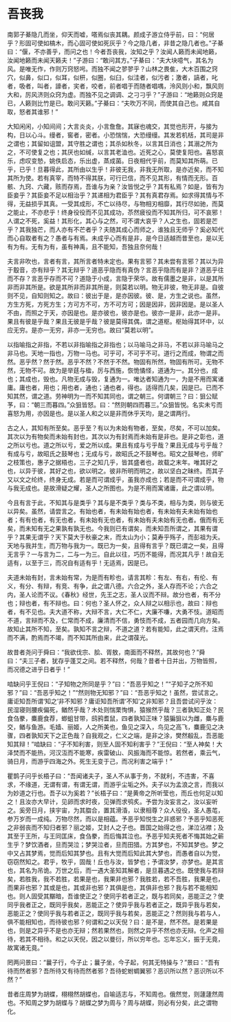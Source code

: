 # 吾丧我


南郭子綦隐几而坐，仰天而嘘，嗒焉似丧其耦。颜成子游立侍乎前，曰：“何居乎？形固可使如槁木，而心固可使如死灰乎？今之隐几者，非昔之隐几者也。”子綦曰：“偃，不亦善乎，而问之也！今者吾丧我，汝知之乎？汝闻人籁而未闻地籁，汝闻地籁而未闻天籁夫！”子游曰：“敢问其方。”子綦曰：“夫大块噫气，其名为风。是唯无作，作则万窍怒呺。而独不闻之翏翏乎？山林之畏隹，大木百围之窍穴，似鼻，似口，似耳，似枅，似圈，似臼，似洼者，似污者；激者，謞者，叱者，吸者，叫者，譹者，宎者，咬者，前者唱于而随者唱喁，泠风则小和，飘风则大和，厉风济则众窍为虚。而独不见之调调、之刁刁乎？”子游曰：“地籁则众窍是已，人籁则比竹是已。敢问天籁。”子綦曰：“夫吹万不同，而使其自己也。咸其自取，怒者其谁邪！”

大知闲闲，小知间间；大言炎炎，小言詹詹。其寐也魂交，其觉也形开，与接为构，日以心斗。缦者，窖者，密者。小恐惴惴，大恐缦缦。其发若机栝，其司是非之谓也；其留如诅盟，其守胜之谓也；其杀如秋冬，以言其日消也；其溺之所为之，不可使复之也；其厌也如缄，以言其老洫也。近死之心，莫使复阳也。喜怒哀乐，虑叹变慹，姚佚启态，乐出虚，蒸成菌。日夜相代乎前，而莫知其所萌。已乎，已乎！旦暮得此，其所由以生乎！非彼无我，非我无所取，是亦近矣，而不知其所为使。若有真宰，而特不得其朕，可行已信，而不见其形，有情而无形。百骸、九窍、六藏，赅而存焉，吾谁与为亲？汝皆悦之乎？其有私焉？如是，皆有为臣妾乎？其臣妾不足以相治乎？其递相为君臣乎？其有真君存焉。如求得其情与不得，无益损乎其真。一受其成形，不亡以待尽，与物相刃相靡，其行尽如驰，而莫之能止，不亦悲乎！终身役役而不见其成功，苶然疲役而不知其所归，可不哀邪！人谓之不死，奚益！其形化，其心与之然，可不谓大哀乎？人之生也，固若是芒乎？其我独芒，而人亦有不芒者乎？夫随其成心而师之，谁独且无师乎？奚必知代而心自取者有之？愚者与有焉。未成乎心而有是非，是今日适越而昔至也，是以无有为有。无有为有，虽有神禹，且不能知，吾独且奈何哉！

夫言非吹也，言者有言，其所言者特未定也。果有言邪？其未尝有言邪？其以为异于鷇音，亦有辩乎？其无辩乎？道恶乎隐而有真伪？言恶乎隐而有是非？道恶乎往而不存？言恶乎存而不可？道隐于小成，言隐于荣华。故有儒墨之是非，以是其所非而非其所是。欲是其所非而非其所是，则莫若以明。物无非彼，物无非是。自彼则不见，自知则知之。故曰：彼出于是，是亦因彼。彼、是，方生之说也。虽然，方生方死，方死方生；方可方不可，方不可方可；因是因非，因非因是。是以圣人不由，而照之于天，亦因是也。是亦彼也，彼亦是也。彼亦一是非，此亦一是非。果且有彼是乎哉？果且无彼是乎哉？彼是莫得其偶，谓之道枢。枢始得其环中，以应无穷。是亦一无穷，非亦一无穷也。故曰“莫若以明”。

以指喻指之非指，不若以非指喻指之非指也；以马喻马之非马，不若以非马喻马之非马也。天地一指也，万物一马也。可乎可，不可乎不可。道行之而成，物谓之而然。恶乎然？然于然。恶乎不然？不然于不然。物固有所然，物固有所可。无物不然，无物不可。故为是举莛与楹，厉与西施，恢恑憰怪，道通为一。其分也，成也；其成也，毁也。凡物无成与毁，复通为一。唯达者知通为一，为是不用而寓诸庸。庸也者，用也；用也者，通也；通也者，得也。适得而几矣，因是已。已而不知其然，谓之道。劳神明为一而不知其同也，谓之朝三。何谓朝三？曰：狙公赋芧，曰：“朝三而暮四。”众狙皆怒。曰：“然则朝四而暮三。”众狙皆悦。名实未亏而喜怒为用，亦因是也。是以圣人和之以是非而休乎天均，是之谓两行。

古之人，其知有所至矣。恶乎至？有以为未始有物者，至矣，尽矣，不可以加矣。其次以为有物矣而未始有封也，其次以为有封焉而未始有是非也。是非之彰也，道之所以亏也。道之所以亏，爱之所以成。果且有成与亏乎哉？果且无成与亏乎哉？有成与亏，故昭氏之鼓琴也；无成与亏，故昭氏之不鼓琴也。昭文之鼓琴也，师旷之枝策也，惠子之据梧也，三子之知几乎，皆其盛者也，故载之末年。唯其好之也，以异于彼，其好之也，欲以明之。彼非所明而明之，故以坚白之昧终。而其子又以文之纶终，终身无成。若是而可谓成乎，虽我亦成也；若是而不可谓成乎，物与我无成也。是故滑疑之耀，圣人之所图也。为是不用而寓诸庸，此之谓以明。

今且有言于此，不知其与是类乎？其与是不类乎？类与不类，相与为类，则与彼无以异矣。虽然，请尝言之。有始也者，有未始有始也者，有未始有夫未始有始也者；有有也者，有无也者，有未始有无也者，有未始有夫未始有无也者。俄而有无矣，而未知有无之果孰有孰无也。今我则已有谓矣，而未知吾所谓之，其果有谓乎？其果无谓乎？天下莫大于秋豪之末，而太山为小；莫寿乎殇子，而彭祖为夭。天地与我并生，而万物与我为一。既已为一矣，且得有言乎？既已谓之一矣，且得无言乎？一与言为二，二与一为三。自此以往，巧历不能得，而况其凡乎！故自无适有，以至于三，而况自有适有乎！无适焉，因是已。

夫道未始有封，言未始有常，为是而有畛也，请言其畛：有左、有右，有伦、有义，有分、有辩，有竞、有争，此之谓八德。六合之外，圣人存而不论；六合之内，圣人论而不议。《春秋》经世，先王之志，圣人议而不辩。故分也者，有不分也；辩也者，有不辩也。曰：何也？圣人怀之，众人辩之以相示也，故曰：辩也者，有不见也。夫大道不称，大辩不言，大仁不仁，大廉不嗛，大勇不忮。道昭而不道，言辩而不及，仁常而不成，廉清而不信，勇忮而不成，五者园而几向方矣。故知止其所不知，至矣。孰知不言之辩，不道之道？若有能知，此之谓天府。注焉而不满，酌焉而不竭，而不知其所由来，此之谓葆光。

故昔者尧问于舜曰：“我欲伐宗、脍、胥敖，南面而不释然，其故何也？”舜曰：“夫三子者，犹存乎蓬艾之间。若不释然，何哉？昔者十日并出，万物皆照，而况德之进乎日者乎！”

啮缺问乎王倪曰：“子知物之所同是乎？”曰：“吾恶乎知之！”“子知子之所不知邪？”曰：“吾恶乎知之！”“然则物无知邪？”曰：“吾恶乎知之！虽然，尝试言之。庸讵知吾所谓‘知之’非不知邪？庸讵知吾所谓‘不知’之非知邪？且吾尝试问乎汝：民湿寝则腰疾偏死，䲡然乎哉？木处则惴栗恂惧，猿猴然乎哉？三者孰知正处？民食刍豢，麋鹿食荐，蝍蛆甘带，鸱鸦耆鼠，四者孰知正味？猿猵狙以为雌，麋与鹿交，䲡与鱼游。毛嫱、丽姬，人之所美也，鱼见之深入，鸟见之高飞，麋鹿见之决骤，四者孰知天下之正色哉？自我观之，仁义之端，是非之涂，樊然殽乱，吾恶能知其辩！”啮缺曰：“子不知利害，则至人固不知利害乎？”王倪曰：“至人神矣！大泽焚而不能热，河汉沍而不能寒，疾雷破山、风振海而不能惊。若然者，乘云气，骑日月，而游乎四海之外。死生无变于己，而况利害之端乎！”

瞿鹊子问乎长梧子曰：“吾闻诸夫子，圣人不从事于务，不就利，不违害，不喜求，不缘道，无谓有谓，有谓无谓，而游乎尘垢之外。夫子以为孟浪之言，而我以为妙道之行也。吾子以为奚若？”长梧子曰：“是黄帝之所听莹也，而丘也何足以知之！且汝亦大早计，见卵而求时夜，见弹而求鸮炙。予尝为汝妄言之，汝以妄听之。奚旁日月，挟宇宙，为其䐇合，置其滑涽，以隶相尊？众人役役，圣人愚芚，参万岁而一成纯。万物尽然，而以是相蕴。予恶乎知悦生之非惑邪？予恶乎知恶死之非弱丧而不知归者邪？丽之姬，艾封人之子也。晋国之始得之也，涕泣沾襟；及其至于王所，与王同匡床，食刍豢，而后悔其泣也。予恶乎知夫死者不悔其始之蕲生乎？梦饮酒者，旦而哭泣；梦哭泣者，旦而田猎。方其梦也，不知其梦也。梦之中又占其梦焉，觉而后知其梦也。且有大觉而后知此其大梦也，而愚者自以为觉，窃窃然知之。君乎，牧乎，固哉！丘也与汝，皆梦也；予谓汝梦，亦梦也。是其言也，其名为吊诡。万世之后，而一遇大圣知其解者，是旦暮遇之也。既使我与若辩矣，若胜我，我不若胜，若果是也，我果非也邪？我胜若，若不吾胜，我果是也，而果非也邪？其或是也，其或非也邪？其俱是也，其俱非也邪？我与若不能相知也。则人固受其黮暗，吾谁使正之？使同乎若者正之，既与若同矣，恶能正之？使同乎我者正之，既同乎我矣，恶能正之？使异乎我与若者正之，既异乎我与若矣，恶能正之？使同乎我与若者正之，既同乎我与若矣，恶能正之？然则我与若与人，俱不能相知也，而待彼也邪？何谓和之以天倪？曰：是不是，然不然。是若果是也，则是之异乎不是也亦无辩；然若果然也，则然之异乎不然也亦无辩。化声之相待，若其不相待。和之以天倪，因之以曼衍，所以穷年也。忘年忘义，振于无竟，故寓诸无竟。”

罔两问景曰：“曩子行，今子止；曩子坐，今子起，何其无特操与？”景曰：“吾有待而然者邪？吾所待又有待而然者邪？吾待蛇蚹蜩翼邪？恶识所以然？恶识所以不然？”

昔者庄周梦为胡蝶，栩栩然胡蝶也，自喻适志与，不知周也。俄然觉，则蘧蘧然周也。不知周之梦为胡蝶与？胡蝶之梦为周与？周与胡蝶，则必有分矣，此之谓物化。
